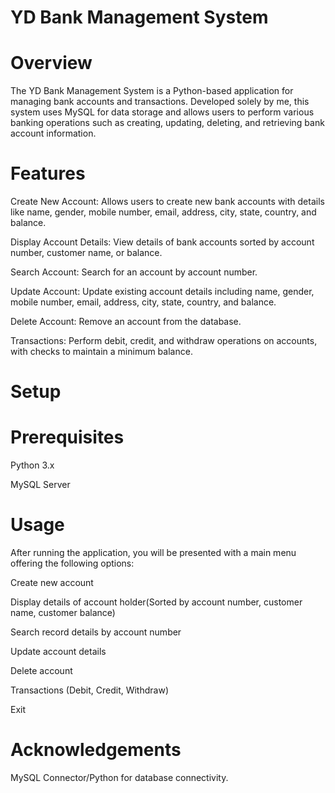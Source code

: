 # YD Bank Management System

# Overview

The YD Bank Management System is a Python-based application for managing bank accounts and transactions. Developed solely by me, this system uses MySQL for data storage and allows users to perform various banking operations such as creating, updating, deleting, and retrieving bank account information.

# Features

Create New Account: Allows users to create new bank accounts with details like name, gender, mobile number, email, address, city, state, country, and balance.

Display Account Details: View details of bank accounts sorted by account number, customer name, or balance.

Search Account: Search for an account by account number.

Update Account: Update existing account details including name, gender, mobile number, email, address, city, state, country, and balance.

Delete Account: Remove an account from the database.

Transactions: Perform debit, credit, and withdraw operations on accounts, with checks to maintain a minimum balance.

# Setup

# Prerequisites

Python 3.x

MySQL Server

# Usage

After running the application, you will be presented with a main menu offering the following options:

Create new account

Display details of account holder(Sorted by account number, customer name, customer balance)

Search record details by account number

Update account details

Delete account

Transactions (Debit, Credit, Withdraw)

Exit

# Acknowledgements

MySQL Connector/Python for database connectivity.
